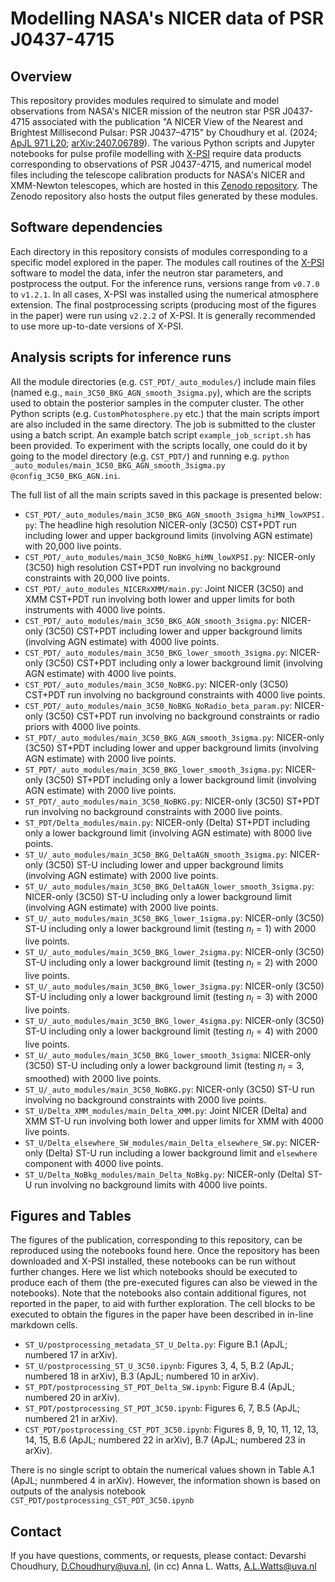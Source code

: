 # Modelling NASA's NICER data of PSR J0437-4715

## Overview

This repository provides modules required to simulate and model observations from NASA's NICER mission of the neutron star PSR J0437-4715 associated with the publication "A NICER View of the Nearest and Brightest Millisecond Pulsar: PSR J0437–4715" by Choudhury et al. (2024; [ApJL 971 L20](https://doi.org/10.3847/2041-8213/ad5a6f); [arXiv:2407.06789](https://doi.org/10.48550/arXiv.2407.06789)). The various Python scripts and Jupyter notebooks for pulse profile modelling with [X-PSI](https://github.com/xpsi-group/xpsi) require data products corresponding to observations of PSR J0437-4715, and numerical model files including the telescope calibration products for NASA's NICER and XMM-Newton telescopes, which are hosted in this [Zenodo repository](https://zenodo.org/records/13766753). The Zenodo repository also hosts the output files generated by these modules. 


## Software dependencies

Each directory in this repository consists of modules corresponding to a specific model explored in the paper. The modules call routines of the [X-PSI](https://github.com/xpsi-group/xpsi) software to model the data, infer the neutron star parameters, and postprocess the output. For the inference runs, versions range from `v0.7.0` to `v1.2.1`. In all cases, X-PSI was installed using the numerical atmosphere extension. The final postprocessing scripts (producing most of the figures in the paper) were run using `v2.2.2` of X-PSI. It is generally recommended to use more up-to-date versions of X-PSI.

## Analysis scripts for inference runs

All the module directories (e.g. ``CST_PDT/_auto_modules/``) include main files (named e.g., ``main_3C50_BKG_AGN_smooth_3sigma.py``), which are the scripts used to obtain the posterior samples in the computer cluster. The other Python scripts (e.g. ``CustomPhotosphere.py`` etc.) that the main scripts import are also included in the same directory. The job is submitted to the cluster using a batch script. An example batch script ``example_job_script.sh`` has been provided. To experiment with the scripts locally, one could do it by going to the model directory (e.g. ``CST_PDT/``) and running e.g. ``python _auto_modules/main_3C50_BKG_AGN_smooth_3sigma.py @config_3C50_BKG_AGN.ini``.

The full list of all the main scripts saved in this package is presented below:

* ``CST_PDT/_auto_modules/main_3C50_BKG_AGN_smooth_3sigma_hiMN_lowXPSI.py``: The headline high resolution NICER-only (3C50) CST+PDT run including lower and upper background limits (involving AGN estimate) with 20,000 live points.
* ``CST_PDT/_auto_modules/main_3C50_NoBKG_hiMN_lowXPSI.py``: NICER-only (3C50) high resolution CST+PDT run involving no background constraints with 20,000 live points.
* ``CST_PDT/_auto_modules_NICERxXMM/main.py``: Joint NICER (3C50) and XMM CST+PDT run involving both lower and upper limits for both instruments with 4000 live points.
* ``CST_PDT/_auto_modules/main_3C50_BKG_AGN_smooth_3sigma.py``: NICER-only (3C50) CST+PDT including lower and upper background limits (involving AGN estimate) with 4000 live points.
* ``CST_PDT/_auto_modules/main_3C50_BKG_lower_smooth_3sigma.py``: NICER-only (3C50) CST+PDT including only a lower background limit (involving AGN estimate) with 4000 live points.
* ``CST_PDT/_auto_modules/main_3C50_NoBKG.py``: NICER-only (3C50) CST+PDT run involving no background constraints with 4000 live points.
* ``CST_PDT/_auto_modules/main_3C50_NoBKG_NoRadio_beta_param.py``: NICER-only (3C50) CST+PDT run involving no background constraints or radio priors with 4000 live points.
* ``ST_PDT/_auto_modules/main_3C50_BKG_AGN_smooth_3sigma.py``: NICER-only (3C50) ST+PDT including lower and upper background limits (involving AGN estimate) with 2000 live points.
* ``ST_PDT/_auto_modules/main_3C50_BKG_lower_smooth_3sigma.py``: NICER-only (3C50) ST+PDT including only a lower background limit (involving AGN estimate) with 2000 live points.
* ``ST_PDT/_auto_modules/main_3C50_NoBKG.py``: NICER-only (3C50) ST+PDT run involving no background constraints with 2000 live points.
* ``ST_PDT/Delta_modules/main.py``: NICER-only (Delta) ST+PDT including only a lower background limit (involving AGN estimate) with 8000 live points.
* ``ST_U/_auto_modules/main_3C50_BKG_DeltaAGN_smooth_3sigma.py``: NICER-only (3C50) ST-U including lower and upper background limits (involving AGN estimate) with 2000 live points.
* ``ST_U/_auto_modules/main_3C50_BKG_DeltaAGN_lower_smooth_3sigma.py``: NICER-only (3C50) ST-U including only a lower background limit (involving AGN estimate) with 2000 live points.
* ``ST_U/_auto_modules/main_3C50_BKG_lower_1sigma.py``: NICER-only (3C50) ST-U including only a lower background limit (testing $n_l = 1$) with 2000 live points. 
* ``ST_U/_auto_modules/main_3C50_BKG_lower_2sigma.py``: NICER-only (3C50) ST-U including only a lower background limit (testing $n_l = 2$) with 2000 live points. 
* ``ST_U/_auto_modules/main_3C50_BKG_lower_3sigma.py``: NICER-only (3C50) ST-U including only a lower background limit (testing $n_l = 3$) with 2000 live points. 
* ``ST_U/_auto_modules/main_3C50_BKG_lower_4sigma.py``: NICER-only (3C50) ST-U including only a lower background limit (testing $n_l = 4$) with 2000 live points. 
* ``ST_U/_auto_modules/main_3C50_BKG_lower_smooth_3sigma``: NICER-only (3C50) ST-U including only a lower background limit (testing $n_l = 3$, smoothed) with 2000 live points. 
* ``ST_U/_auto_modules/main_3C50_NoBKG.py``: NICER-only (3C50) ST-U run involving no background constraints with 2000 live points.
* ``ST_U/Delta_XMM_modules/main_Delta_XMM.py``: Joint NICER (Delta) and XMM ST-U run involving both lower and upper limits for XMM with 4000 live points.
* ``ST_U/Delta_elsewhere_SW_modules/main_Delta_elsewhere_SW.py``: NICER-only (Delta) ST-U run including a lower background limit and ``elsewhere`` component with 4000 live points.
* ``ST_U/Delta_NoBkg_modules/main_Delta_NoBkg.py``: NICER-only (Delta) ST-U run involving no background limits with 4000 live points.

## Figures and Tables

The figures of the publication, corresponding to this repository, can be reproduced using the notebooks found here. Once the repository has been downloaded and X-PSI installed, these notebooks can be run without further changes. Here we list which notebooks should be executed to produce each of them (the pre-executed figures can also be viewed in the notebooks). Note that the notebooks also contain additional figures, not reported in the paper, to aid with further exploration. The cell blocks to be executed to obtain the figures in the paper have been described in in-line markdown cells.
* ``ST_U/postprocessing_metadata_ST_U_Delta.py``: Figure B.1 (ApJL; numbered 17 in arXiv).
* ``ST_U/postprocessing_ST_U_3C50.ipynb``: Figures 3, 4, 5, B.2 (ApJL; numbered 18 in arXiv), B.3 (ApJL; numbered 10 in arXiv).
* ``ST_PDT/postprocessing_ST_PDT_Delta_SW.ipynb``: Figure B.4 (ApJL; numbered 20 in arXiv).
* ``ST_PDT/postprocessing_ST_PDT_3C50.ipynb``: Figures 6, 7, B.5 (ApJL; numbered 21 in arXiv).
* ``CST_PDT/postprocessing_CST_PDT_3C50.ipynb``: Figures 8, 9, 10, 11, 12, 13, 14, 15, B.6 (ApJL; numbered 22 in arXiv), B.7 (ApJL; numbered 23 in arXiv).

There is no single script to obtain the numerical values shown in Table A.1 (ApJL; nunmbered 4 in arXiv). However, the information shown is based on outputs of the analysis notebook ``CST_PDT/postprocessing_CST_PDT_3C50.ipynb``

## Contact

If you have questions, comments, or requests, please contact:
Devarshi Choudhury, D.Choudhury@uva.nl,
(in cc) Anna L. Watts, A.L.Watts@uva.nl
